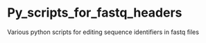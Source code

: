 # Py_scripts_for_fastq_headers
Various python scripts for editing sequence identifiers in fastq files
